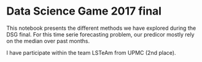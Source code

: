 # Data Science Game 2017 final

This notebook presents the different methods we have explored during the DSG final. For this time serie forecasting problem, our predicor mostly rely on the median over past months.

I have participate within the team LSTeAm from UPMC (2nd place).
